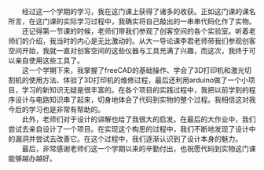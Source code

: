 &emsp;&emsp;经过这一个学期的学习，我在这门课上获得了诸多的收获。正如这门课的课名所言，在这门课的实际学习过程中，我确实将自己敲出的一串串代码化作了实物。  
&emsp;&emsp;还记得第一节课的时候，老师们带我们参观了创客空间的各个实验室。听着老师们的介绍，我当时的内心是无比激动的。从大一导论课李君老师带我们参观创客空间开始，我就一直对创客空间的这些仪器与工具充满了兴趣，而这次，我终于可以亲自使用这些工具了。  
&emsp;&emsp;这一个学期下来，我掌握了freeCAD的基础操作、学会了3D打印机和激光切割机的使用方法、体验了3D打印机的维修过程，最后还利用arduino做了一个小项目，学习的新知识无疑是很丰富的。在各个项目的实践过程中，我把以前学到的程序设计与电路知识串了起来，切身地体会了代码到实物的整个过程。我相信这对我今后的学习也是非常有帮助的。  
&emsp;&emsp;此外，老师们对于设计的讲解也给了我很大的启发。在最后的大作业中，我们尝试去亲自设计了一个项目。在实现这个构思的过程中，我们不断地发现了设计中的漏洞并尝试去改善它。在这个过程中，我们逐渐认识到了设计本身的魅力。  
&emsp;&emsp;最后，非常感谢老师们这一个学期以来的辛勤付出，也祝愿代码到实物这门课能够越办越好。
